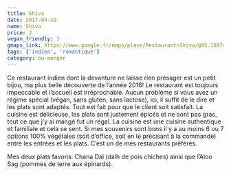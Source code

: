 ```yaml
---
title: Shiva
date: 2017-04-10
name: Shiva
price: 2
vegan_friendly: 3
gmaps_link: https://www.google.fr/maps/place/Restaurant+Shiva/@45.18974,5.71724,15z/data=!4m5!3m4!1s0x0:0x27cbf34e90009709!8m2!3d45.18974!4d5.71724
tags: ['indien', 'romantique']
category: ou-manger
---
```


Ce restaurant indien dont la devanture ne laisse rien présager est un petit bijou, ma plus belle découverte de l’année 2016!
Le restaurant est toujours impeccable et l’accueil est irréprochable. Aucun problème si vous avez un régime spécial (végan, sans gluten, sans lactose), ici, il suffit de le dire et les plats sont adaptés. Tout est fait pour que le client soit satisfait.
La cuisine est délicieuse, les plats sont justement épicés et ne sont pas gras, tout ce que j’y ai mangé fut un régal. La cuisine est une cuisine authentique et familiale et cela se sent.
Si mes souvenirs sont bons il y a au moins 6 ou 7 options 100% végétales (soit d’office, soit en le précisant à la commande) entre les entrées et les plats. C’est un de mes restaurants préférés. 


Mes deux plats favoris: Chana Dal (dalh de pois chiches) ainsi que l’Aloo Sag (pommes de terre aux épinards).